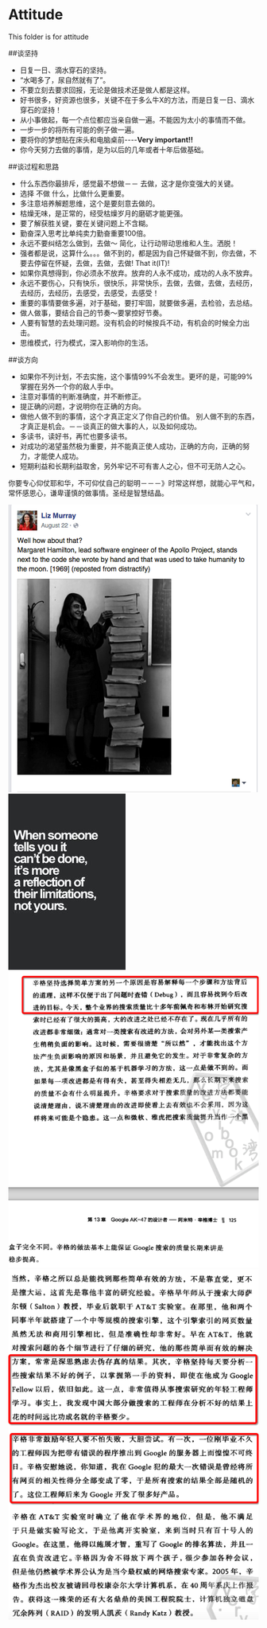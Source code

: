 # Attitude
This folder is for attitude

##谈坚持
* 日复一日、滴水穿石的坚持。    
* “水喝多了，尿自然就有了”。
* 不要立刻去要求回报，无论是做技术还是做人都是这样。  
* 好书很多，好资源也很多，关键不在于多么牛X的方法，而是日复一日、滴水穿石的坚持！  
* 从小事做起，每一个点位都应当亲自做一遍。不能因为太小的事情而不做。  
* 一步一步的将所有可能的例子做一遍。
* 要将你的梦想贴在床头和电脑桌前----**Very important!!**
* 你今天努力去做的事情，是为以后的几年或者十年后做基础。

##谈过程和思路
* 什么东西你最排斥，感觉最不想做－－ 去做，这才是你变强大的关键。
* 选择 不做 什么，比做什么更重要。    
* 多注意培养解题思维，这个是要刻意去做的。  
* 枯燥无味，是正常的，经受枯燥岁月的磨砺才能更强。
* 要了解获胜关键，要在关键问题上不含糊。
* 勤奋深入思考比单纯卖力勤奋重要100倍。
* 永远不要纠结怎么做到，去做～ 简化，让行动带动思维和人生。洒脱！
* 强者都是说，这算什么。。。做不到的，都是因为自己怀疑做不到，你去做，不要去停留在怀疑，去做，去做，去做! That it(IT)!
* 如果你真想得到，你必须永不放弃。放弃的人永不成功，成功的人永不放弃。
* 永远不要伤心，只有快乐，很快乐，非常快乐，去做，去做，去做，去经历，去经历，去经历，去感受，去感受，去感受！
* 重要的事情要做多遍，对于基础，要打牢固，就要做多遍，去检验，去总结。
* 做人做事，要结合自己的节奏～要掌控好节奏。
* 人要有智慧的去处理问题。没有机会的时候按兵不动，有机会的时候全力出击。
* 思维模式，行为模式，深入影响你的生活。

##谈方向
* 如果你不列计划，不去实施，这个事情99%不会发生。更坏的是，可能99%掌握在另外一个你的敌人手中。
* 注意对事情的判断准确度，并不断修正。
* 提正确的问题，才说明你在正确的方向。
* 做他人做不到的事情，这个才真正定义了你自己的价值。 别人做不到的东西，才真正是机会。－－谈真正的做大事的人，以及如何成功。
* 多读书，读好书，再忙也要多读书。
* 对成功的渴望虽然极为重要，并不能真正使人成功，正确的方向，正确的努力，才能使人成功。
* 短期利益和长期利益取舍，另外牢记不可有害人之心，但不可无防人之心。



你要专心仰仗耶和华，不可仰仗自己的聪明－－－》时常这样想，就能心平气和，常怀感恩心，谦卑谨慎的做事情。圣经是智慧结晶。


<img src="./1.png"/>
<img src="./2.jpg"/>

<img src="./3.png"/>
<img src="./4.png"/>
